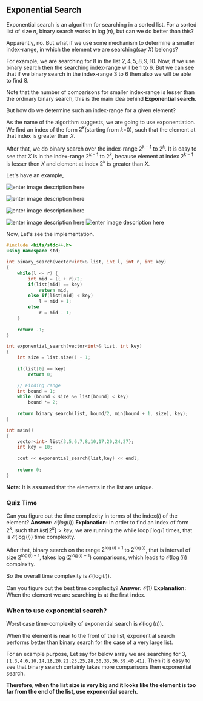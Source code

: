 ## Exponential Search

Exponential search is an algorithm for searching in a sorted list. For a sorted list of size $n$, binary search works in $\log{(n)}$, but can we do better than this?

Apparently, no. But what if we use some mechanism to determine a smaller index-range, in which the element we are searching(say $X$) belongs?

For example, we are searching for $8$ in the list ${2,4,5,8,9,10}$. Now, if we use binary search then the searching index-range will be $1$ to $6$. But we can see that if we binary search in the index-range $3$ to $6$ then also we will be able to find $8$.

Note that the number of comparisons for smaller index-range is lesser than the ordinary binary search, this is the main idea behind **Exponential search**.

But how do we determine such an index-range for a given element?

As the name of the algorithm suggests, we are going to use exponentiation. We find an index of the form $2^k$(starting from $k$=$0$), such that the element at that index is greater than $X$.

After that, we do binary search over the index-range $2^{k-1}$ to $2^k$. It is easy to see that $X$ is in the index-range $2^{k-1}$ to $2^k$, because element at index $2^{k-1}$ is lesser then $X$ and element at index $2^k$ is greater than $X$.

Let's have an example,

![enter image description here](https://lh3.googleusercontent.com/5NjJTuBXtIAxPlwv9ZoFG9SLNRN56E_iC4zXIZ1pDu4ipFRkuAlG001c9STTgTfSOFtVTlIu11mM)

![enter image description here](https://lh3.googleusercontent.com/hIiFWzFhtnV4RKNsIMPdcwxryes9DYMkX9HM6Kp4lE0nx8aJKy1U4DO6FEQauxukZnoKG54zAMpN)

![enter image description here](https://lh3.googleusercontent.com/bGRaeI3f4bucSeNqT1JFEFsc8HK8nh8o8sikRhV6QcaOar4qAYV9ITN3pD5TV6CEQsavzO0K4wEh)

![enter image description here](https://lh3.googleusercontent.com/UeoCFXPtEcQ6ucUCkn1FbOST2PI7DjiLXnDHlK-EoX5hXDj4Zj12mjVvvlYZt2UpEFYzCiZrg_vo)
![enter image description here](https://lh3.googleusercontent.com/xVS0E4OEd_aLFb2HpcFbqqpgoQQIlq2kak07LDuCFiYO7nyzmJvBlmWs6EL4dISlR36BhqcVBwD_)

Now, Let's see the implementation.

```cpp
#include <bits/stdc++.h>
using namespace std;

int binary_search(vector<int>& list, int l, int r, int key)
{
    while(l <= r) {
        int mid = (l + r)/2;
        if(list[mid] == key)
            return mid;
        else if(list[mid] < key)
            l = mid + 1;
        else
            r = mid - 1;
    }
    
    return -1; 
}

int exponential_search(vector<int>& list, int key)
{
    int size = list.size() - 1;
    
    if(list[0] == key)
        return 0;

    // Finding range
    int bound = 1;
    while (bound < size && list[bound] < key)
        bound *= 2;
    
    return binary_search(list, bound/2, min(bound + 1, size), key);
}

int main()
{
    vector<int> list{3,5,6,7,8,10,17,20,24,27};
    int key = 10;
    
    cout << exponential_search(list,key) << endl;
    
    return 0;
}
```
**Note:** It is assumed that the elements in the list are unique.

### Quiz Time
Can you figure out the time complexity in terms of the index($i$) of the element?
**Answer:** $\mathcal{O}(log(i))$
**Explanation:** In order to find an index of form $2^k$, such that $list[2^k] > key$, we are running the while loop $\lceil\log{i}\rceil$ times, that is $\mathcal{O}(\log(i))$ time complexity.

After that, binary search on the range $2^{\log(i)-1}$ to $2^{\log(i)}$, that is interval of size $2^{\log(i)-1}$, takes $\log{(2^{\log(i)-1})}$ comparisons, which leads to $\mathcal{O}(\log(i))$ complexity.

So the overall time complexity is $\mathcal{O}(\log(i))$.

Can you figure out the best time complexity?
**Answer:** $\mathcal{O}(1)$
**Explanation:** When the element we are searching is at the first index.

### When to use exponential search?
Worst case time-complexity of exponential search is $\mathcal{O}(\log(n))$. 

When the element is near to the front of the list, exponential search performs better than binary search for the case of a very large list. 

For an example purpose, Let say for below array we are searching for 3,`[1,3,4,6,10,14,18,20,22,23,25,28,30,33,36,39,40,41]`. Then it is easy to see that binary search certainly takes more comparisons then exponential search.

**Therefore, when the list size is very big and it looks like the element is too far from the end of the list, use exponential search.**
